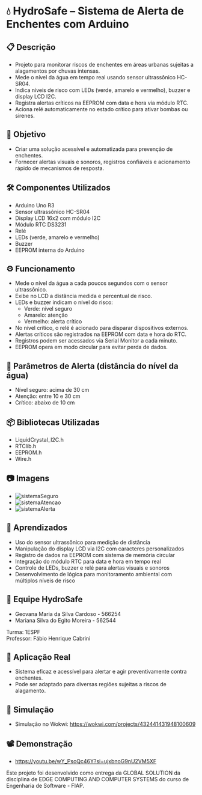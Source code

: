 
# 💧 HydroSafe – Sistema de Alerta de Enchentes com Arduino

## 📋 Descrição  
- Projeto para monitorar riscos de enchentes em áreas urbanas sujeitas a alagamentos por chuvas intensas.  
- Mede o nível da água em tempo real usando sensor ultrassônico HC-SR04.  
- Indica níveis de risco com LEDs (verde, amarelo e vermelho), buzzer e display LCD I2C.  
- Registra alertas críticos na EEPROM com data e hora via módulo RTC.  
- Aciona relé automaticamente no estado crítico para ativar bombas ou sirenes.

## 🎯 Objetivo  
- Criar uma solução acessível e automatizada para prevenção de enchentes.  
- Fornecer alertas visuais e sonoros, registros confiáveis e acionamento rápido de mecanismos de resposta.

## 🛠️ Componentes Utilizados  
- Arduino Uno R3  
- Sensor ultrassônico HC-SR04  
- Display LCD 16x2 com módulo I2C  
- Módulo RTC DS3231  
- Relé  
- LEDs (verde, amarelo e vermelho)  
- Buzzer  
- EEPROM interna do Arduino

## ⚙️ Funcionamento  
- Mede o nível da água a cada poucos segundos com o sensor ultrassônico.  
- Exibe no LCD a distância medida e percentual de risco.  
- LEDs e buzzer indicam o nível do risco:  
  - Verde: nível seguro  
  - Amarelo: atenção  
  - Vermelho: alerta crítico  
- No nível crítico, o relé é acionado para disparar dispositivos externos.  
- Alertas críticos são registrados na EEPROM com data e hora do RTC.  
- Registros podem ser acessados via Serial Monitor a cada minuto.  
- EEPROM opera em modo circular para evitar perda de dados.

## 🧪 Parâmetros de Alerta (distância do nível da água)  
- Nível seguro: acima de 30 cm  
- Atenção: entre 10 e 30 cm  
- Crítico: abaixo de 10 cm

## 📦 Bibliotecas Utilizadas  
- LiquidCrystal_I2C.h  
- RTClib.h  
- EEPROM.h  
- Wire.h

## 📷 Imagens  
- ![sistemaSeguro](https://github.com/user-attachments/assets/6f413143-4f28-4fb3-9918-5a378dc3295d)
- ![sistemaAtencao](https://github.com/user-attachments/assets/b722155c-c1ed-46db-8cbd-f087a2c888d9)
- ![sistemaAlerta](https://github.com/user-attachments/assets/e94d899b-3369-4d74-90de-bcdfab907c03)


## 🧠 Aprendizados  
- Uso do sensor ultrassônico para medição de distância  
- Manipulação do display LCD via I2C com caracteres personalizados  
- Registro de dados na EEPROM com sistema de memória circular  
- Integração do módulo RTC para data e hora em tempo real  
- Controle de LEDs, buzzer e relé para alertas visuais e sonoros  
- Desenvolvimento de lógica para monitoramento ambiental com múltiplos níveis de risco

## 👥 Equipe HydroSafe  
- Geovana Maria da Silva Cardoso - 566254
- Mariana Silva do Egito Moreira - 562544

Turma: 1ESPF  
Professor: Fábio Henrique Cabrini

## 💼 Aplicação Real  
- Sistema eficaz e acessível para alertar e agir preventivamente contra enchentes.  
- Pode ser adaptado para diversas regiões sujeitas a riscos de alagamento.

## 🔌 Simulação  
- Simulação no Wokwi: https://wokwi.com/projects/432441431948100609 

## 📽️ Demonstração  
- https://youtu.be/wY_PsoQc46Y?si=ujxbnoG9nU2VM5XF

Este projeto foi desenvolvido como entrega da GLOBAL SOLUTION da disciplina de EDGE COMPUTING AND COMPUTER SYSTEMS do curso de Engenharia de Software - FIAP.
